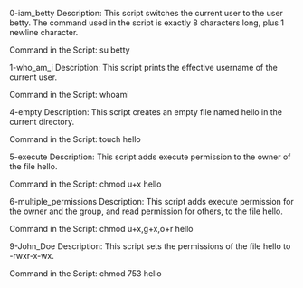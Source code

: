 0-iam_betty
Description: This script switches the current user to the user betty. The command used in the script is exactly 8 characters long, plus 1 newline character.

Command in the Script:
su betty

1-who_am_i
Description: This script prints the effective username of the current user.

Command in the Script:
whoami

4-empty
Description: This script creates an empty file named hello in the current directory.

Command in the Script:
touch hello

5-execute
Description: This script adds execute permission to the owner of the file hello.

Command in the Script:
chmod u+x hello

6-multiple_permissions
Description: This script adds execute permission for the owner and the group, and read permission for others, to the file hello.

Command in the Script:
chmod u+x,g+x,o+r hello

9-John_Doe
Description: This script sets the permissions of the file hello to -rwxr-x-wx.

Command in the Script:
chmod 753 hello

